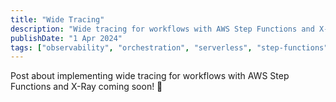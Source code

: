 ```yaml
---
title: "Wide Tracing"
description: "Wide tracing for workflows with AWS Step Functions and X-Ray"
publishDate: "1 Apr 2024"
tags: ["observability", "orchestration", "serverless", "step-functions", "tracing", "x-ray"]
---
```


Post about implementing wide tracing for workflows with AWS Step Functions and X-Ray coming soon! 👀
